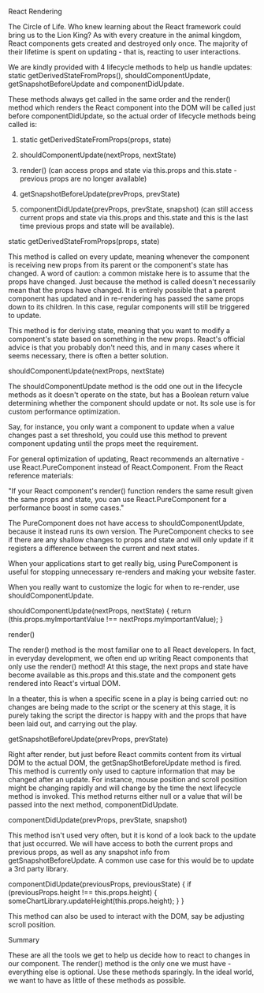React Rendering

The Circle of Life. Who knew learning about the React framework could bring us to the Lion King? As with every creature in the animal kingdom, React components gets created and destroyed only once. The majority of their lifetime is spent on updating - that is, reacting to user interactions.

We are kindly provided with 4 lifecycle methods to help us handle updates: static getDerivedStateFromProps(), shouldComponentUpdate, getSnapshotBeforeUpdate and componentDidUpdate.

These methods always get called in the same order and the render() method which renders the React component into the DOM will be called just before componentDidUpdate, so the actual order of lifecycle methods being called is:

1. static getDerivedStateFromProps(props, state)

2. shouldComponentUpdate(nextProps, nextState)

3. render() (can access props and state via this.props and this.state - previous props are no longer available)

4. getSnapshotBeforeUpdate(prevProps, prevState)

5. componentDidUpdate(prevProps, prevState, snapshot) (can still access current props and state via this.props and this.state and this is the last time previous props and state will be available).

static getDerivedStateFromProps(props, state)

This method is called on every update, meaning whenever the component is receiving new props from its parent or the component's state has changed. A word of caution: a common mistake here is to assume that the props have changed. Just because the method is called doesn't necessarily mean that the props have changed. It is entirely possible that a parent component has updated and in re-rendering has passed the same props down to its children. In this case, regular components will still be triggered to update.

This method is for deriving state, meaning that you want to modify a component's state based on something in the new props. React's official advice is that you probably don't need this, and in many cases where it seems necessary, there is often a better solution.

shouldComponentUpdate(nextProps, nextState)

The shouldComponentUpdate method is the odd one out in the lifecycle methods as it doesn't operate on the state, but has a Boolean return value determining whether the component should update or not. Its sole use is for custom performance optimization.

Say, for instance, you only want a component to update when a value changes past a set threshold, you could use this method to prevent component updating until the props meet the requirement.

For general optimization of updating, React recommends an alternative - use React.PureComponent instead of React.Component. From the React reference materials:

"If your React component's render() function renders the same result given the same props and state, you can use React.PureComponent for a performance boost in some cases."

The PureComponent does not have access to shouldComponentUpdate, because it instead runs its own version. The PureComponent checks to see if there are any shallow changes to props and state and will only update if it registers a difference between the current and next states.

When your applications start to get really big, using PureComponent is useful for stopping unnecessary re-renders and making your website faster.

When you really want to customize the logic for when to re-render, use shouldComponentUpdate.

shouldComponentUpdate(nextProps, nextState) {
  return (this.props.myImportantValue !== nextProps.myImportantValue);
} 

render()

The render() method is the most familiar one to all React developers. In fact, in everyday development, we often end up writing React components that only use the render() method! At this stage, the next props and state have become available as this.props and this.state and the component gets rendered into React's virtual DOM.

In a theater, this is when a specific scene in a play is being carried out: no changes are being made to the script or the scenery at this stage, it is purely taking the script the director is happy with and the props that have been laid out, and carrying out the play.

getSnapshotBeforeUpdate(prevProps, prevState)

Right after render, but just before React commits content from its virtual DOM to the actual DOM, the getSnapShotBeforeUpdate method is fired. This method is currently only used to capture information that may be changed after an update. For instance, mouse position and scroll position might be changing rapidly and will change by the time the next lifecycle method is invoked. This method returns either null or a value that will be passed into the next method, componentDidUpdate.

componentDidUpdate(prevProps, prevState, snapshot)

This method isn't used very often, but it is kond of a look back to the update that just occurred. We will have access to both the current props and previous props, as well as any snapshot info from getSnapshotBeforeUpdate. A common use case for this would be to update a 3rd party library.

componentDidUpdate(previousProps, previousState) {
   if (previousProps.height !== this.props.height) {
     someChartLibrary.updateHeight(this.props.height);
   }
  } 

  This method can also be used to interact with the DOM, say be adjusting scroll position.

  Summary

  These are all the tools we get to help us decide how to react to changes in our component. The render() method is the only one we must have - everything else is optional. Use these methods sparingly. In the ideal world, we want to have as little of these methods as possible.